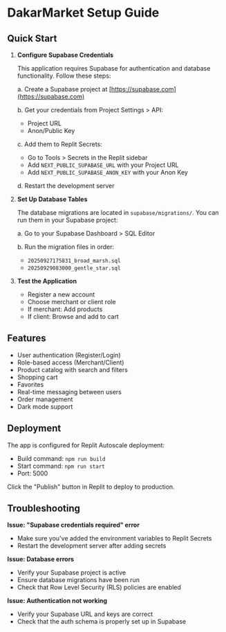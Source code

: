 # DakarMarket Setup Guide

## Quick Start

1. **Configure Supabase Credentials**
   
   This application requires Supabase for authentication and database functionality. Follow these steps:

   a. Create a Supabase project at [https://supabase.com](https://supabase.com)
   
   b. Get your credentials from Project Settings > API:
      - Project URL
      - Anon/Public Key
   
   c. Add them to Replit Secrets:
      - Go to Tools > Secrets in the Replit sidebar
      - Add `NEXT_PUBLIC_SUPABASE_URL` with your Project URL
      - Add `NEXT_PUBLIC_SUPABASE_ANON_KEY` with your Anon Key
   
   d. Restart the development server

2. **Set Up Database Tables**
   
   The database migrations are located in `supabase/migrations/`. You can run them in your Supabase project:
   
   a. Go to your Supabase Dashboard > SQL Editor
   
   b. Run the migration files in order:
      - `20250927175831_broad_marsh.sql`
      - `20250929083000_gentle_star.sql`

3. **Test the Application**
   
   - Register a new account
   - Choose merchant or client role
   - If merchant: Add products
   - If client: Browse and add to cart

## Features

- User authentication (Register/Login)
- Role-based access (Merchant/Client)
- Product catalog with search and filters
- Shopping cart
- Favorites
- Real-time messaging between users
- Order management
- Dark mode support

## Deployment

The app is configured for Replit Autoscale deployment:
- Build command: `npm run build`
- Start command: `npm run start`
- Port: 5000

Click the "Publish" button in Replit to deploy to production.

## Troubleshooting

**Issue: "Supabase credentials required" error**
- Make sure you've added the environment variables to Replit Secrets
- Restart the development server after adding secrets

**Issue: Database errors**
- Verify your Supabase project is active
- Ensure database migrations have been run
- Check that Row Level Security (RLS) policies are enabled

**Issue: Authentication not working**
- Verify your Supabase URL and keys are correct
- Check that the auth schema is properly set up in Supabase
